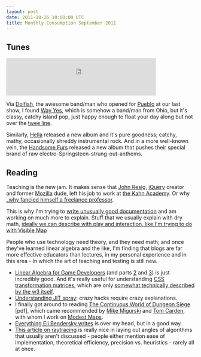 ```yaml
---
layout: post
date: 2011-10-26 10:00:00 UTC
title: Monthly Consumption September 2011
---
```


## Tunes

<iframe width="400" height="100" style="position: relative; display: block; width: 400px; height: 100px;" src="http://bandcamp.com/EmbeddedPlayer/v=2/album=4268480385/size=venti/bgcol=FFFFFF/linkcol=4285BB/" allowtransparency="true" frameborder="0"><a href="http://wayyes.com/album/walkability">Walkability by Way Yes</a></iframe>

Via [Dolfish](http://www.myspace.com/ourcatphilip), the awesome band/man who
opened for [Pueblo](http://pueblo.bandcamp.com) at our last show, I found
[Way Yes](http://wayyes.com/album/walkability), which is somehow a band/man
from Ohio, but it's classy, catchy island pop, just happy enough to float
your day along but not over the [twee line](http://www.myspace.com/aberfeldytheband).

Similarly, [Hella](http://hella.bandcamp.com/) released a new album and it's
pure goodness; catchy, mathy, occasionally shreddy instrumental rock.
And in a more well-known vein, the [Handsome Furs](http://www.subpop.com/artists/handsome_furs.html)
released a new album that pushes their special brand of raw
electro-Springsteen-strung-out-anthems.

## Reading

Teaching is the new jam. It makes sense that [John Resig](http://ejohn.org/),
[jQuery](http://jquery.org) creator and former
[Mozilla](http://www.mozilla.org/) dude, left his job to
work at [the Kahn Academy](http://ejohn.org/blog/next-steps-in-2011/). Or why
[_why fancied himself a freelance professor](http://ds.io/rgs2cf).

This is why I'm trying to [write unusually good documentation](http://ds.io/nYt6HB)
and am working on much more to explain. Stuff that we usually explain with
dry math, [ideally we can describe with play and interaction, like I'm trying to do with Visible Map](http://mapbox.github.com/demo/visiblemap/)

People who use technology need theory,
and they need math; and once they've learned linear algebra and the like, I'm
finding that blogs are far more effective educators than lectures, in my
personal experience and in this area - in which the art of teaching and testing
is still new.

* [Linear Algebra for Game Developers](http://ds.io/nkzo8Y) (and parts
  [2](http://ds.io/o1QfuY) and [3](http://ds.io/pE0OdF)) is just incredibly good.
  And it's really useful for understanding
  [CSS transformation matrices](http://www.w3.org/TR/css3-2d-transforms/#transform-functions),
  which are only [somewhat technically described by the w3 itself](http://www.w3.org/TR/SVG/coords.html#TransformMatrixDefined).
* [Understanding JIT spray](http://ds.io/nFouiS): crazy hacks require
  crazy explanations.
* I finally got around to reading
  [The Continuous World of Dungeon Siege](http://ds.io/rm9XKk) [pdf], which came
  recommended by [Mike Migurski](http://mike.teczno.com/) and
  [Tom Carden](http://www.tom-carden.co.uk/), with whom I work on
  [Modest Maps](https://github.com/stamen/modestmaps-js).
* [Everything Eli Bendersky writes](http://ds.io/pKizr5) is over my head, but
  in a good way.
* [This article on raytracing](http://c0de517e.blogspot.com/2011/09/raytracing-myths.html)
  is really nice in laying out angles of algorithms that usually aren't discussed -
  people either mention ease of implementation, theoretical efficiency,
  precision vs. heuristics - rarely all at once.
